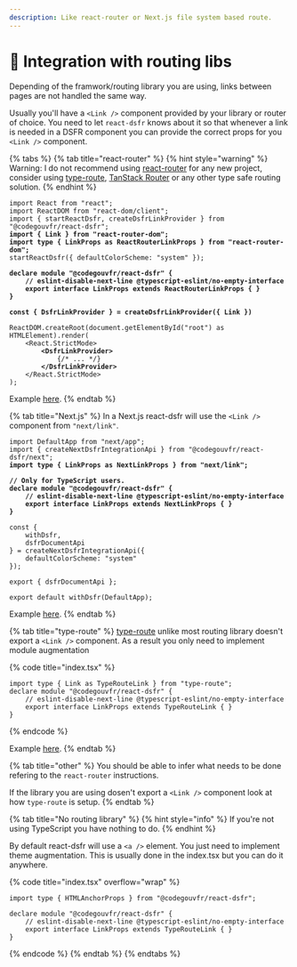 ```yaml
---
description: Like react-router or Next.js file system based route.
---
```


# 🔀 Integration with routing libs

Depending of the framwork/routing library you are using, links between pages are not handled the same way. &#x20;

Usually you'll have a `<Link />` component provided by your library or router of choice. You need to let `react-dsfr` knows about it so that whenever a link is needed in a DSFR component you can provide the correct props for you `<Link />` component.

{% tabs %}
{% tab title="react-router" %}
{% hint style="warning" %}
Warning: I do not recommend using [react-router](https://reactrouter.com/en/main) for any new project, consider using [type-route](https://zilch.dev/type-route), [TanStack Router](https://tanstack.com/router/v1) or any other type safe routing solution.&#x20;
{% endhint %}

<pre class="language-tsx"><code class="lang-tsx">import React from "react";
import ReactDOM from "react-dom/client";
import { startReactDsfr, createDsfrLinkProvider } from "@codegouvfr/react-dsfr";
<strong>import { Link } from "react-router-dom";
</strong><strong>import type { LinkProps as ReactRouterLinkProps } from "react-router-dom";
</strong>startReactDsfr({ defaultColorScheme: "system" });

<strong>declare module "@codegouvfr/react-dsfr" {
</strong><strong>    // eslint-disable-next-line @typescript-eslint/no-empty-interface
</strong><strong>    export interface LinkProps extends ReactRouterLinkProps { }
</strong><strong>}
</strong>
<strong>const { DsfrLinkProvider } = createDsfrLinkProvider({ Link })
</strong>
ReactDOM.createRoot(document.getElementById("root") as HTMLElement).render(
    &#x3C;React.StrictMode>
<strong>        &#x3C;DsfrLinkProvider>
</strong>            {/* ... */}
<strong>        &#x3C;/DsfrLinkProvider>
</strong>    &#x3C;/React.StrictMode>
);
</code></pre>

Example [here](https://github.com/codegouvfr/react-dsfr/blob/main/test/integration/vite/src/main.tsx).
{% endtab %}

{% tab title="Next.js" %}
In a Next.js react-dsfr will use the `<Link />` component from `"next/link"`.

<pre class="language-tsx" data-title="pages/_app.tsx"><code class="lang-tsx">import DefaultApp from "next/app";
import { createNextDsfrIntegrationApi } from "@codegouvfr/react-dsfr/next";
<strong>import type { LinkProps as NextLinkProps } from "next/link";
</strong>
<strong>// Only for TypeScript users.
</strong><strong>declare module "@codegouvfr/react-dsfr" {
</strong><strong>    // eslint-disable-next-line @typescript-eslint/no-empty-interface
</strong><strong>    export interface LinkProps extends NextLinkProps { }
</strong><strong>}
</strong>
const { 
    withDsfr,
    dsfrDocumentApi
} = createNextDsfrIntegrationApi({
    defaultColorScheme: "system"
});

export { dsfrDocumentApi };

export default withDsfr(DefaultApp);
</code></pre>

Example [here](https://github.com/codegouvfr/react-dsfr/blob/ae8b3319a15064160b909c68d311db3c2e825afb/test/integration/next/pages/\_app.tsx#L62-L64).
{% endtab %}

{% tab title="type-route" %}
[type-route](https://zilch.dev/type-route) unlike most routing library doesn't export a `<Link />` component. As a result you only need to implement module augmentation

{% code title="index.tsx" %}
```tsx
import type { Link as TypeRouteLink } from "type-route";
declare module "@codegouvfr/react-dsfr" {
    // eslint-disable-next-line @typescript-eslint/no-empty-interface
    export interface LinkProps extends TypeRouteLink { }
}
```
{% endcode %}

Example [here](https://github.com/codegouvfr/react-dsfr/blob/e8b78dd5ad069a322fbcc34b34b25d4ac8214e34/test/integration/cra/src/index.tsx#L33).
{% endtab %}

{% tab title="other" %}
You should be able to infer what needs to be done refering to the `react-router` instructions.

If the library you are using dosen't export a `<Link />` component look at how `type-route` is setup.
{% endtab %}

{% tab title="No routing library" %}
{% hint style="info" %}
If you're not using TypeScript you have nothing to do.&#x20;
{% endhint %}

By default react-dsfr will use a `<a />` element. You just need to implement theme augmentation. This is usually done in the index.tsx but you can do it anywhere. &#x20;

{% code title="index.tsx" overflow="wrap" %}
```tsx
import type { HTMLAnchorProps } from "@codegouvfr/react-dsfr";

declare module "@codegouvfr/react-dsfr" {
    // eslint-disable-next-line @typescript-eslint/no-empty-interface
    export interface LinkProps extends TypeRouteLink { }
}
```
{% endcode %}
{% endtab %}
{% endtabs %}
